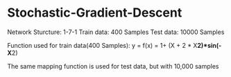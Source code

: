 # Stochastic-Gradient-Descent
Network Sturcture: 1-7-1
Train data: 400 Samples
Test data: 10000 Samples

Function used for train data(400 Samples):
y = f(x) = 1+ (X + 2 * X**2)*sin(-X**2) 

The same mapping function is used for test data, but with 10,000 samples


